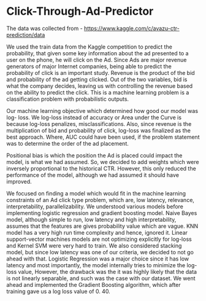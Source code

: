 # Click-Through-Ad-Predictor

The data was collected from - https://www.kaggle.com/c/avazu-ctr-prediction/data

We used the train data from the Kaggle competition to predict the probability, that given some key information about the ad presented to a user on the phone, he will click on the Ad. Since Ads are major revenue generators of major Internet companies, being able to predict the probability of click is an important study. Revenue is the product of the bid and probability of the ad getting clicked. Out of the two variables, bid is what the company decides, leaving us with controlling the revenue based on the ability to predict the click. This is a machine learning problem is a classification problem with probabilistic outputs. 

Our machine learning objective which determined how good our model was log- loss. We log-loss instead of accuracy or Area under the Curve is because log-loss penalizes, misclassifications. Also, since revenue is the multiplication of bid and probability of click, log-loss was finalized as the best approach. Where, AUC could have been used, if the problem statement was to determine the order of the ad placement. 

Positional bias is which the position the Ad is placed could impact the model, is what we had assumed. So, we decided to add weights which were inversely proportional to the historical CTR. However, this only reduced the performance of the model, although we had assumed it should have improved. 

We focused on finding a model which would fit in the machine learning constraints of an Ad click type problem, which are, low latency, relevance, interpretability, parallelizability.  We understood various models before implementing logistic regression and gradient boosting model. Naive Bayes model, although simple to run, low latency and high interpretability, assumes that the features are gives probability value which are vague. KNN model has a very high run time complexity and hence, ignored it. Linear support-vector machines models are not optimizing explicitly for log-loss and Kernel SVM were very hard to train. We also considered stacking model, but since low latency was one of our criteria, we decided to not go ahead with that. Logistic Regression was a major choice since it has low latency and most importantly, the model internally tries to minimize the log-loss value, However, the drawback was the it was highly likely that the data is not linearly separable, and such was the case with our dataset. We went ahead and implemented the Gradient Boosting algorithm, which after training gave us a log loss value of 0. 40.
